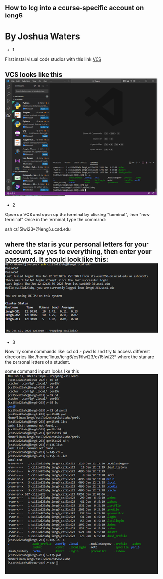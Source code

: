 ## How to log into a course-specific account on ieng6
# By Joshua Waters
- 1

First instal visual code studios with this link
[VCS](https://code.visualstudio.com/)

VCS looks like this 
![Image](https://github.com/jjlenox/cse15l-lab-reports/blob/main/Screenshot%202023-01-12%20123611.png)
---
- 2 

Open up VCS and open up the terminal by clicking "terminal", then "new terminal"
Once in the terminal, type the command:

ssh cs15lwi23*@ieng6.ucsd.edu

where the star is your personal letters for your account,
say yes to everything,
then enter your password.
It should look like this:
![Image](https://github.com/jjlenox/cse15l-lab-reports/blob/main/Screenshot%202023-01-12%20123844.png)
---
- 3

Now try some commands like:
cd
cd ~
pwd
ls
and try to access different directories like
/home/linux/ieng6/cs15lwi23/cs15lwi23*
where the star are the personal letters of a student.

some command inputs looks like this
![Image](https://github.com/jjlenox/cse15l-lab-reports/blob/main/Screenshot%202023-01-12%20123936.png)
